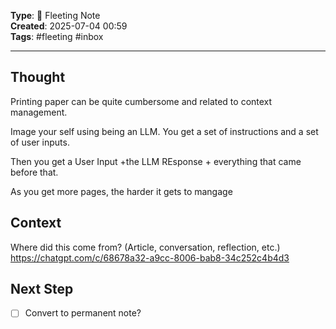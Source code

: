 

**Type**: 🧠 Fleeting Note  
**Created**: 2025-07-04 00:59  
**Tags**: #fleeting #inbox  

---

## Thought  
Printing paper can be quite cumbersome and related to context management. 

Image your self using being an LLM. You get a set of instructions and a set of user inputs. 

Then you get a User Input +the LLM REsponse + everything that came before that. 

As you get more pages, the harder it gets to mangage

## Context  
Where did this come from? (Article, conversation, reflection, etc.)
https://chatgpt.com/c/68678a32-a9cc-8006-bab8-34c252c4b4d3

## Next Step  
- [ ] Convert to permanent note?
